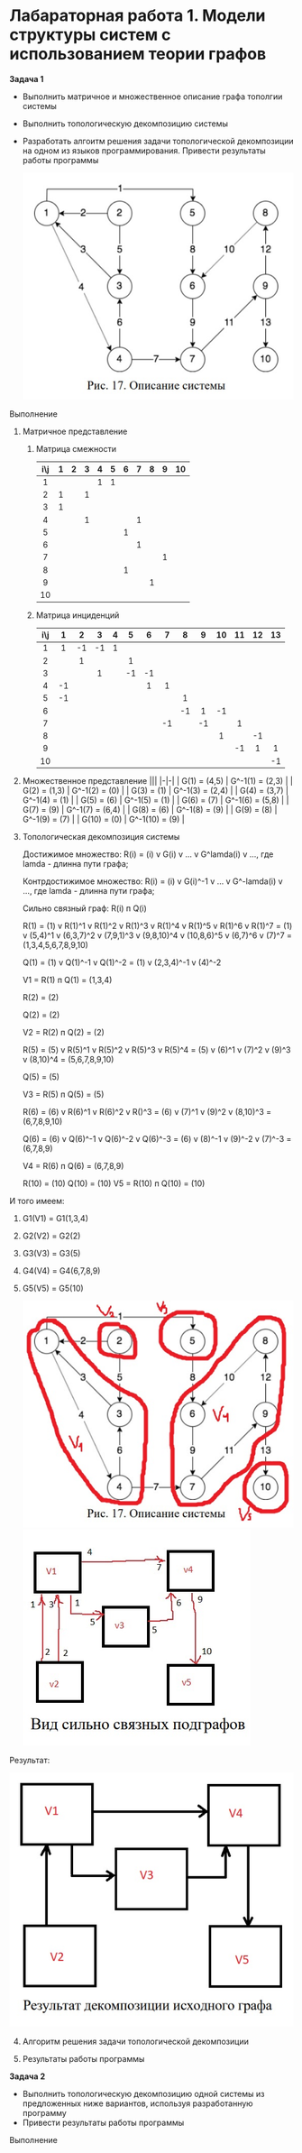 # Лабараторная работа 1. Модели структуры систем с использованием теории графов

<b> Задача 1 </b>
* Выполнить матричное и множественное описание графа тополгии системы
* Выполнить топологическую декомпозицию системы
* Разработать алгоитм решения задачи топологической декомпозиции на одном из языков программирования. Привести результаты работы программы
    
   ![Alt-текст](https://github.com/Kirpo97/MMTS_labs/blob/main/lab_1/.img/System_large.jpg?raw=true)
    
Выполнение

1. Матричное представление

    1. Матрица смежности
    
        | i\j | 1 | 2 | 3 | 4 | 5 | 6 | 7 | 8 | 9 | 10 |
        |:-:|:-:|:-:|:-:|:-:|:-:|:-:|:-:|:-:|:-:|:-:|
        | 1 |  |  |  | 1 | 1 |  |  |  |  |  |
        | 2 | 1 |  | 1 |  |  |  |  |  |  |  |
        | 3 | 1 |  |  |  |  |  |  |  |  |  |
        | 4 |  |  | 1 |  |  |  | 1 |  |  |  |
        | 5 |  |  |  |  |  | 1 |  | |  |  |
        | 6 |  |  |  |  |  |  | 1 |  |  |  |
        | 7 |  |  |  |  |  |  |  |  | 1 |  |
        | 8 |  |  |  |  | | 1 |  |  |  |  |
        | 9 |  |  |  |  |  |  |  | 1 |  |  |
        | 10 |  |  |  |  |  |  |  |  |  |  |

    2. Матрица инциденций
    
        | i\j | 1 | 2 | 3 | 4 | 5 | 6 | 7 | 8 | 9 | 10 | 11 | 12 | 13 |
        |:-:|:-:|:-:|:-:|:-:|:-:|:-:|:-:|:-:|:-:|:-:|:-:|:-:|:-:|
        | 1 | 1 | -1 | -1 | 1 |  |  |  |  |  |  |  |  |  |
        | 2 |  | 1 |  |  | 1 |  |  |  |  |  |  |  |  |
        | 3 |  |  | 1 |  | -1 | -1 |  |  |  |  |  |  |  |
        | 4 | -1 |  |  |  |  | 1 | 1 |  |  |  |  |  |  |
        | 5 | -1 |  |  |  |  |  |  | 1 |  |  |  |  |  |
        | 6 |  |  |  |  |  |  |  | -1 | 1 | -1 |  |  |  |
        | 7 |  |  |  |  |  |  | -1 |  | -1 |  | 1 |  |  |
        | 8 |  |  |  |  |  |  |  |  |  | 1 |  | -1 |  |
        | 9 |  |  |  |  |  |  |  |  |  |  | -1 | 1 | 1 |
        | 10 |  |  |  |  |  |  |  |  |  |  |  |  | -1 |
        
2. Множественное представление
     |||
     |-|-|
     | G(1) = (4,5) | G^-1(1) = (2,3) |
     | G(2) = (1,3) | G^-1(2) = (0) |
     | G(3) = (1) | G^-1(3) = (2,4) |
     | G(4) = (3,7) | G^-1(4) = (1) |
     | G(5) = (6) | G^-1(5) = (1) |
     | G(6) = (7) | G^-1(6) = (5,8) |
     | G(7) = (9) | G^-1(7) = (6,4) |
     | G(8) = (6) | G^-1(8) = (9) |
     | G(9) = (8) | G^-1(9) = (7) |
     | G(10) = (0) | G^-1(10) = (9) |
           
3. Топологическая декомпозиция системы

    Достижимое множество: R(i) = (i) v G(i) v ... v G^lamda(i) v ..., где lamda - длинна пути графа;

    Контрдостижимое множество: R(i) = (i) v G(i)^-1 v ... v G^-lamda(i) v ..., где lamda - длинна пути графа;

    Сильно связный граф: R(i) п Q(i)

    R(1) = (1) v R(1)^1 v R(1)^2  v R(1)^3 v R(1)^4 v R(1)^5 v R(1)^6 v R(1)^7 = 
        (1) v (5,4)^1 v (6,3,7)^2 v (7,9,1)^3 v (9,8,10)^4 v (10,8,6)^5 v (6,7)^6 v (7)^7 = (1,3,4,5,6,7,8,9,10)

    Q(1) = (1) v Q(1)^-1 v Q(1)^-2 = 
           (1) v (2,3,4)^-1 v (4)^-2

    V1 = R(1) п Q(1) = (1,3,4)

    R(2) = (2) 

    Q(2) = (2)

    V2 = R(2) п Q(2) = (2)

    R(5) = (5) v R(5)^1 v R(5)^2  v R(5)^3 v R(5)^4  =
            (5) v (6)^1 v (7)^2 v (9)^3 v (8,10)^4 = 
                (5,6,7,8,9,10)

    Q(5) = (5)

    V3 = R(5) п Q(5) = (5)

    R(6) = (6) v R(6)^1 v R(6)^2  v R()^3 =
                (6) v (7)^1 v (9)^2 v (8,10)^3 = 
                    (6,7,8,9,10)

    Q(6) = (6) v Q(6)^-1 v Q(6)^-2 v Q(6)^-3   = 
                (6) v (8)^-1 v (9)^-2 v (7)^-3 = 
                    (6,7,8,9)

    V4 = R(6) п Q(6) = (6,7,8,9)

    R(10) = (10)
    Q(10) = (10)
    V5 = R(10) п Q(10) = (10)
    
И того имеем:
1. G1(V1) = G1(1,3,4)
2. G2(V2) = G2(2)
3. G3(V3) = G3(5)
4. G4(V4) = G4(6,7,8,9)
5. G5(V5) = G5(10)

    ![Alt-текст](https://github.com/Kirpo97/MMTS_labs/blob/main/lab_1/.img/decomposition.jpg?raw=true)
    ![Alt-текст](https://github.com/Kirpo97/MMTS_labs/blob/main/lab_1/.img/t_d.jpg?raw=true)
    
 Результат:
 
  ![Alt-текст](https://github.com/Kirpo97/MMTS_labs/blob/main/lab_1/.img/RES.jpg?raw=true)

4. Алгоритм решения задачи топологической декомпозиции

5. Результаты работы программы
 
<b> Задача 2 </b>
 * Выполнить топологическую декомпозицию одной системы из предложенных ниже вариантов, используя разработанную программу
 * Привести результаты работы программы
 
 Выполнение
 
 
